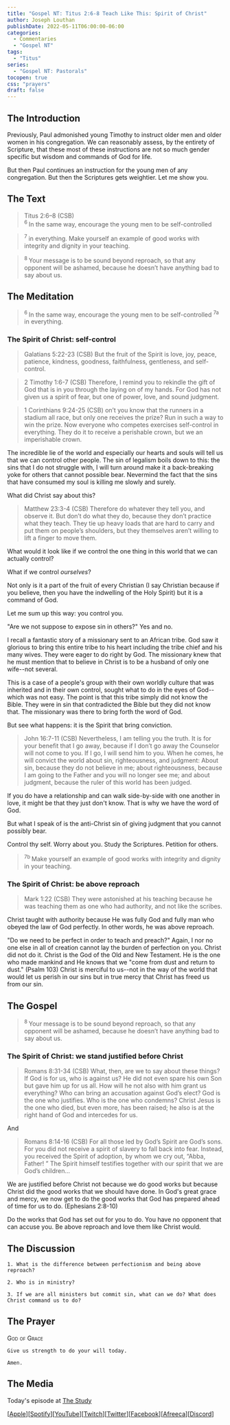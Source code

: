 ```yaml
---
title: "Gospel NT: Titus 2:6-8 Teach Like This: Spirit of Christ"
author: Joseph Louthan
publishDate: 2022-05-11T06:00:00-06:00
categories:
  - Commentaries
  - "Gospel NT"
tags:
  - "Titus"
series:
  - "Gospel NT: Pastorals"
tocopen: true
css: "prayers"
draft: false
---
```

## The Introduction

Previously, Paul admonished young Timothy to instruct older men and older women in his congregation. We can reasonably assess, by the entirety of Scripture, that these most of these instructions are not so much gender specific but wisdom and commands of God for life.

But then Paul continues an instruction for the young men of any congregation. But then the Scriptures gets weightier. Let me show you.

<div style="page-break-after: always;"></div>

## The Text

>Titus 2:6–8 (CSB)  
><sup> 6 </sup> In the same way, encourage the young men to be self-controlled 

><sup> 7 </sup> in everything. Make yourself an example of good works with integrity and dignity in your teaching. 

><sup> 8 </sup> Your message is to be sound beyond reproach, so that any opponent will be ashamed, because he doesn’t have anything bad to say about us.

<div style="page-break-after: always;"></div>

## The Meditation

><sup> 6 </sup> In the same way, encourage the young men to be self-controlled <sup> 7a </sup> in everything.

### The Spirit of Christ: self-control

>Galatians 5:22-23 (CSB) But the fruit of the Spirit is love, joy, peace, patience, kindness, goodness, faithfulness, gentleness, and self-control.

>2 Timothy 1:6-7 (CSB) Therefore, I remind you to rekindle the gift of God that is in you through the laying on of my hands. For God has not given us a spirit of fear, but one of power, love, and sound judgment.

>1 Corinthians 9:24-25 (CSB) on’t you know that the runners in a stadium all race, but only one receives the prize? Run in such a way to win the prize. Now everyone who competes exercises self-control in everything. They do it to receive a perishable crown, but we an imperishable crown.

The incredible lie of the world and especially our hearts and souls will tell us that we can control other people. The sin of legalism boils down to this: the sins that I do not struggle with, I will turn around make it a back-breaking yoke for others that cannot possible bear. Nevermind the fact that the sins that have consumed my soul is killing me slowly and surely.

What did Christ say about this?

>Matthew 23:3-4 (CSB) Therefore do whatever they tell you, and observe it. But don’t do what they do, because they don’t practice what they teach. They tie up heavy loads that are hard to carry and put them on people’s shoulders, but they themselves aren’t willing to lift a finger to move them.

What would it look like if we control the one thing in this world that we can actually control?

What if we control *ourselves*? 

Not only is it a part of the fruit of every Christian (I say Christian because if you believe, then you have the indwelling of the Holy Spirit) but it is a command of God.

Let me sum up this way: you control you.

"Are we not suppose to expose sin in others?" Yes and no. 

I recall a fantastic story of a missionary sent to an African tribe. God saw it glorious to bring this entire tribe to his heart including the tribe chief and his many wives. They were eager to do right by God. The missionary knew that he must mention that to believe in Christ is to be a husband of only one wife--not several. 

This is a case of a people's group with their own worldly culture that was inherited and in their own control, sought what to do in the eyes of God--which was not easy. The point is that this tribe simply did not know the Bible. They were in sin that contradicted the Bible but they did not know that. The missionary was there to bring forth the word of God.

But see what happens: it is the Spirit that bring conviction.

>John 16:7-11 (CSB) Nevertheless, I am telling you the truth. It is for your benefit that I go away, because if I don’t go away the Counselor will not come to you. If I go, I will send him to you. When he comes, he will convict the world about sin, righteousness, and judgment: About sin, because they do not believe in me; about righteousness, because I am going to the Father and you will no longer see me; and about judgment, because the ruler of this world has been judged.

If you do have a relationship and can walk side-by-side with one another in love, it might be that they just don't know. That is why we have the word of God.

But what I speak of is the anti-Christ sin of giving judgment that you cannot possibly bear.

Control thy self. Worry about you. Study the Scriptures. Petition for others.

><sup> 7b </sup> Make yourself an example of good works with integrity and dignity in your teaching.

### The Spirit of Christ: be above reproach

>Mark 1:22 (CSB) They were astonished at his teaching because he was teaching them as one who had authority, and not like the scribes.

Christ taught with authority because He was fully God and fully man who obeyed the law of God perfectly. In other words, he was above reproach.

"Do we need to be perfect in order to teach and preach?" Again, I nor no one else in all of creation cannot lay the burden of perfection on you. Christ did not do it. Christ is the God of the Old and New Testament. He is the one who made mankind and He knows that we "come from dust and return to dust." (Psalm 103) Christ is merciful to us--not in the way of the world that would let us perish in our sins but in true mercy that Christ has freed us from our sin.

## The Gospel

><sup> 8 </sup> Your message is to be sound beyond reproach, so that any opponent will be ashamed, because he doesn’t have anything bad to say about us.

### The Spirit of Christ: we stand justified before Christ

>Romans 8:31-34 (CSB) What, then, are we to say about these things? If God is for us, who is against us? He did not even spare his own Son but gave him up for us all. How will he not also with him grant us everything? Who can bring an accusation against God’s elect? God is the one who justifies. Who is the one who condemns? Christ Jesus is the one who died, but even more, has been raised; he also is at the right hand of God and intercedes for us.

And

>Romans 8:14-16 (CSB) For all those led by God’s Spirit are God’s sons. For you did not receive a spirit of slavery to fall back into fear. Instead, you received the Spirit of adoption, by whom we cry out, “Abba, Father! ” The Spirit himself testifies together with our spirit that we are God’s children...

We are justified before Christ not because we do good works but because Christ did the good works that we should have done. In God's great grace and mercy, we now get to do the good works that God has prepared ahead of time for us to do. (Ephesians 2:8-10)

Do the works that God has set out for you to do. You have no opponent that can accuse you. Be above reproach and love them like Christ would.

## The Discussion

```text
1. What is the difference between perfectionism and being above reproach?
```

```text
2. Who is in ministry?
```

```text
3. If we are all ministers but commit sin, what can we do? What does Christ command us to do?
```

## The Prayer

<div style='font-variant: small-caps;'>
God of Grace
</div>

```text
Give us strength to do your will today.

Amen.
```

## The Media

Today's episode at [The Study](http://study.theologic.us/podcast/)

\[[Apple](https://podcasts.apple.com/us/podcast/the-study/id1557102127)\]\[[Spotify](https://open.spotify.com/show/0Xs5qsNvWePyRqcmtOTPkR)\]\[[YouTube](http://youtube.theologic.us)\]\[[Twitch](http://twitch.theologic.us)\]\[[Twitter](https://twitter.com/theologic_us)\]\[[Facebook](https://www.facebook.com/groups/462231051477464)\]\[[Afreeca](https://bj.afreecatv.com/theologicus)\]\[[Discord](http://discord.theologic.us)\]

